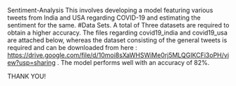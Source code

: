 Sentiment-Analysis
This involves developing a model featuring various tweets from India and USA regarding COVID-19 and estimating the sentiment for the same. #Data Sets. A total of Three datasets are required to obtain a higher accuracy. The files regarding covid19_india and covid19_usa are attached below, whereas the dataset consisting of the general tweets is required and can be downloaded from here : https://drive.google.com/file/d/10moi8sXaWHSWiMe0rj5MLQGIKCFi3oPH/view?usp=sharing . The model performs well with an accuracy of 82%.

THANK YOU!

